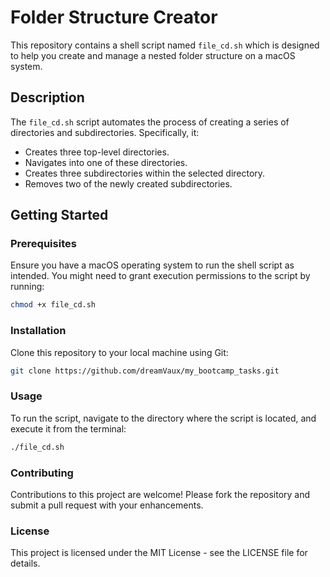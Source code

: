 # Folder Structure Creator

This repository contains a shell script named `file_cd.sh` which is designed to help you create and manage a nested folder structure on a macOS system.

## Description

The `file_cd.sh` script automates the process of creating a series of directories and subdirectories. Specifically, it:

- Creates three top-level directories.
- Navigates into one of these directories.
- Creates three subdirectories within the selected directory.
- Removes two of the newly created subdirectories.

## Getting Started

### Prerequisites

Ensure you have a macOS operating system to run the shell script as intended. You might need to grant execution permissions to the script by running:

```bash
chmod +x file_cd.sh
```

### Installation

Clone this repository to your local machine using Git:
```bash
git clone https://github.com/dreamVaux/my_bootcamp_tasks.git
```

### Usage

To run the script, navigate to the directory where the script is located, and execute it from the terminal:
```bash
./file_cd.sh
```

### Contributing

Contributions to this project are welcome! Please fork the repository and submit a pull request with your enhancements.

### License

This project is licensed under the MIT License - see the LICENSE file for details.